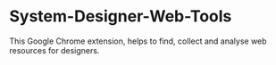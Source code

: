 # System-Designer-Web-Tools
This Google Chrome extension, helps to find, collect and analyse web resources for designers.
